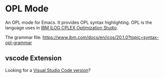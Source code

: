 # OPL Mode

An OPL mode for Emacs. It provides OPL syntax highlighting. OPL is the language uses in [IBM ILOG CPLEX Optimization Studio](https://www.ibm.com/products/ilog-cplex-optimization-studio).

The grammar file:  https://www.ibm.com/docs/en/icos/20.1.0?topic=syntax-opl-grammar

## vscode Extension

Looking for a [Visual Studio Code version](https://marketplace.visualstudio.com/items?itemName=kchusap.opl)?

